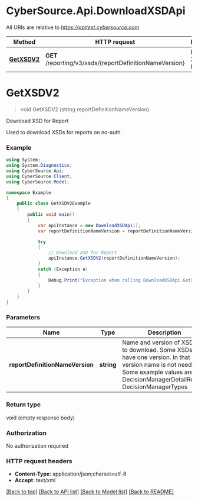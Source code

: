 # CyberSource.Api.DownloadXSDApi

All URIs are relative to *https://apitest.cybersource.com*

Method | HTTP request | Description
------------- | ------------- | -------------
[**GetXSDV2**](DownloadXSDApi.md#getxsdv2) | **GET** /reporting/v3/xsds/{reportDefinitionNameVersion} | Download XSD for Report


<a name="getxsdv2"></a>
# **GetXSDV2**
> void GetXSDV2 (string reportDefinitionNameVersion)

Download XSD for Report

Used to download XSDs for reports on no-auth.

### Example
```csharp
using System;
using System.Diagnostics;
using CyberSource.Api;
using CyberSource.Client;
using CyberSource.Model;

namespace Example
{
    public class GetXSDV2Example
    {
        public void main()
        {
            var apiInstance = new DownloadXSDApi();
            var reportDefinitionNameVersion = reportDefinitionNameVersion_example;  // string | Name and version of XSD file to download. Some XSDs only have one version. In that case version name is not needed. Some example values are DecisionManagerDetailReport, DecisionManagerTypes

            try
            {
                // Download XSD for Report
                apiInstance.GetXSDV2(reportDefinitionNameVersion);
            }
            catch (Exception e)
            {
                Debug.Print("Exception when calling DownloadXSDApi.GetXSDV2: " + e.Message );
            }
        }
    }
}
```

### Parameters

Name | Type | Description  | Notes
------------- | ------------- | ------------- | -------------
 **reportDefinitionNameVersion** | **string**| Name and version of XSD file to download. Some XSDs only have one version. In that case version name is not needed. Some example values are DecisionManagerDetailReport, DecisionManagerTypes | 

### Return type

void (empty response body)

### Authorization

No authorization required

### HTTP request headers

 - **Content-Type**: application/json;charset=utf-8
 - **Accept**: text/xml

[[Back to top]](#) [[Back to API list]](../README.md#documentation-for-api-endpoints) [[Back to Model list]](../README.md#documentation-for-models) [[Back to README]](../README.md)

